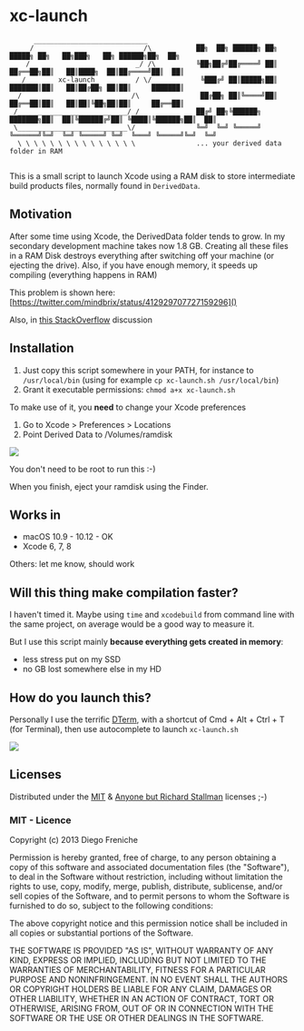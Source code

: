 # xc-launch

```
      ____________________________
     /                           /\           ██╗  ██╗ ██████╗ ██╗      █████╗ ██╗   ██╗███╗   ██╗ ██████╗██╗  ██╗
    /                          _/ /\          ╚██╗██╔╝██╔════╝ ██║     ██╔══██╗██║   ██║████╗  ██║██╔════╝██║  ██║
   /        xc-launch          / \/            ╚███╔╝ ██║█████╗██║     ███████║██║   ██║██╔██╗ ██║██║     ███████║
  /                           /\               ██╔██╗ ██║╚════╝██║     ██╔══██║██║   ██║██║╚██╗██║██║     ██╔══██║
 /___________________________/ /              ██╔╝ ██╗╚██████╗ ███████╗██║  ██║╚██████╔╝██║ ╚████║╚██████╗██║  ██║
 \___________________________\/               ╚═╝  ╚═╝ ╚═════╝ ╚══════╝╚═╝  ╚═╝ ╚═════╝ ╚═╝  ╚═══╝ ╚═════╝╚═╝  ╚═╝
  \ \ \ \ \ \ \ \ \ \ \ \ \ \ \               ... your derived data folder in RAM


```


This is a small script to launch Xcode using a RAM disk to store intermediate build products files, normally found in `DerivedData`.

## Motivation

After some time using Xcode, the DerivedData folder tends to grow. In my secondary development machine takes now 1.8 GB. Creating all these files in a RAM Disk destroys everything after switching off your machine (or ejecting the drive). Also, if you have enough memory, it speeds up compiling (everything happens in RAM)

This problem is shown here:
[https://twitter.com/mindbrix/status/412929707727159296]()

Also, in [this StackOverflow](http://stackoverflow.com/questions/18933321/deleting-contents-from-xcode-derived-data-folder) discussion

## Installation

1. Just copy this script somewhere in your PATH, for instance to `/usr/local/bin` (using for example `cp xc-launch.sh /usr/local/bin`)
2. Grant it executable permissions: `chmod a+x xc-launch.sh`

To make use of it, you __need__ to change your Xcode preferences 

1. Go to Xcode > Preferences > Locations
2. Point Derived Data to /Volumes/ramdisk

[![](https://raw.github.com/dfreniche/xc-launch/master/img/locations.png)](https://raw.github.com/dfreniche/xc-launch/master/img/locations.png)

You don't need to be root to run this :-)

When you finish, eject your ramdisk using the Finder.

## Works in

- macOS 10.9 - 10.12 - OK
- Xcode 6, 7, 8

Others: let me know, should work

## Will this thing make compilation faster?

I haven't timed it. Maybe using `time` and `xcodebuild` from command line with the same project, on average would be a good way to measure it. 

But I use this script mainly __because everything gets created in memory__:

- less stress put on my SSD
- no GB lost somewhere else in my HD

## How do you launch this?

Personally I use the terrific [DTerm](http://decimus.net/dterm), with a shortcut of Cmd + Alt + Ctrl + T (for Terminal), then use autocomplete to launch `xc-launch.sh`

![](img/dterm.png)

## Licenses

Distributed under the [MIT](http://en.wikipedia.org/wiki/MIT_License) & [Anyone but Richard Stallman](https://github.com/landondyer/kasm/blob/master/LICENSE) licenses ;-)

### MIT - Licence

Copyright (c) 2013 Diego Freniche

Permission is hereby granted, free of charge, to any person obtaining a copy of this software and associated documentation files (the "Software"), to deal in the Software without restriction, including without limitation the rights to use, copy, modify, merge, publish, distribute, sublicense, and/or sell copies of the Software, and to permit persons to whom the Software is furnished to do so, subject to the following conditions:

The above copyright notice and this permission notice shall be included in all copies or substantial portions of the Software.

THE SOFTWARE IS PROVIDED "AS IS", WITHOUT WARRANTY OF ANY KIND, EXPRESS OR IMPLIED, INCLUDING BUT NOT LIMITED TO THE WARRANTIES OF MERCHANTABILITY, FITNESS FOR A PARTICULAR PURPOSE AND NONINFRINGEMENT. IN NO EVENT SHALL THE AUTHORS OR COPYRIGHT HOLDERS BE LIABLE FOR ANY CLAIM, DAMAGES OR OTHER LIABILITY, WHETHER IN AN ACTION OF CONTRACT, TORT OR OTHERWISE, ARISING FROM, OUT OF OR IN CONNECTION WITH THE SOFTWARE OR THE USE OR OTHER DEALINGS IN THE SOFTWARE.

